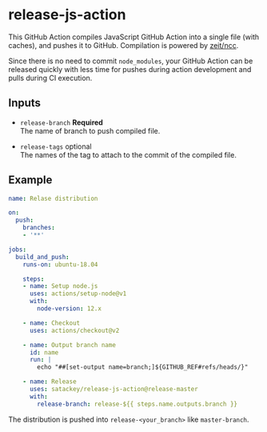 # release-js-action

This GitHub Action compiles JavaScript GitHub Action into a single file (with caches), and pushes it to GitHub.
Compilation is powered by [zeit/ncc](https://github.com/zeit/ncc).
<!-- You need not commit node_modules. -->
Since there is no need to commit `node_modules`, your GitHub Action can be released quickly
with less time for pushes during action development and pulls during CI execution.


## Inputs
- `release-branch` **Required**  
    The name of branch to push compiled file.

- `release-tags` optional  
    The names of the tag to attach to the commit of the compiled file.

## Example
```yaml
name: Relase distribution

on:
  push:
    branches:
    - '**'

jobs:
  build_and_push:
    runs-on: ubuntu-18.04

    steps:
    - name: Setup node.js
      uses: actions/setup-node@v1
      with:
        node-version: 12.x

    - name: Checkout
      uses: actions/checkout@v2

    - name: Output branch name
      id: name
      run: |
        echo "##[set-output name=branch;]${GITHUB_REF#refs/heads/}"

    - name: Release
      uses: satackey/release-js-action@release-master
      with:
        release-branch: release-${{ steps.name.outputs.branch }}
```

The distribution is pushed into `release-<your_branch>` like `master-branch`.